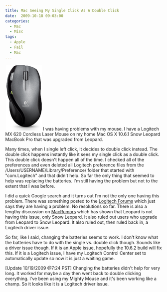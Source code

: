 ```yaml
---
title: Mac Seeing My Single Click As A Double Click
date:  2009-10-18 09:03:00
categories:
  - Mac
  - Misc
tags:
  - Apple
  - Fail
  - Mac
---
```


<img class="alignleft size-full wp-image-398" style="margin-left: 3px; margin-right: 3px;" title="Logitech MX 620 Cordless Laser Mouse" src="/assets/images/posts/2009/10/logitech-mx-620.png" alt="Logitech MX 620 Cordless Laser Mouse" width="115" height="211" />I was having problems with my mouse. I have a Logitech MX 620 Cordless Laser Mouse on my home Mac OS X 10.6.1 Snow Leopard MacBook Pro that was upgraded from Leopard.

Many times, when I single left click, it decides to double click instead. The double click happens instantly like it sees my single click as a double click. This double click doesn't happen all of the time. I checked all of the preferences and even deleted all Logitech preference files from the /Users/USERNAME/Library/Preference/ folder that started with "com.Logitech" and that didn't help. So far the only thing that seemed to help was replacing the batteries. I'm still having the problem but not to the extent that I was before.

I did a quick Google search and it turns out I'm not the only one having this problem. There was something posted to the <a href="http://forums.logitech.com/t5/Mice-With-Mac/MX-Revolution-double-clicking/m-p/390631" target="_blank">Logitech Forums</a> which just says they are having a problem. No resolutions so far. There is also a lengthy discussion on <a href="http://forums.macrumors.com/showthread.php?t=791775" target="_blank">MacRumors</a> which has shown that Leopard is not having this issue, only Snow Leopard. It also ruled out users who upgrade from Leopard to Snow Leopard. It also ruled out, then ruled back in, a Logitech driver issue.

So far, like I said, changing the batteries seems to work. I don't know what the batteries have to do with the single vs. double click though. Sounds like a driver issue though. If it is an Apple issue, hopefully the 10.6.2 build will fix this. If it is a Logitech issue, I have my Logitech Control Center set to automatically update so now it is just a waiting game.

[Update 10/19/2009 @7:24 PST] Changing the batteries didn't help for very long. It worked for maybe a day then went back to double clicking everything. I've been using my Mighty Mouse and it's been working like a champ. So it looks like it is a Logitech driver issue.
